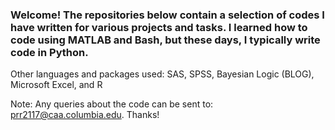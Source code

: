 ### Welcome! The repositories below contain a selection of codes I have written for various projects and tasks. I learned how to code using MATLAB and Bash, but these days, I typically write code in Python. 

Other languages and packages used: SAS, SPSS, Bayesian Logic (BLOG), Microsoft Excel, and R

Note: Any queries about the code can be sent to: prr2117@caa.columbia.edu. Thanks!

<!--
**priyanka34311/priyanka34311** is a ✨ _special_ ✨ repository because its `README.md` (this file) appears on your GitHub profile.

Here are some ideas to get you started:

- 🔭 I’m currently working on ...
- 🌱 I’m currently learning ...
- 👯 I’m looking to collaborate on ...
- 🤔 I’m looking for help with ...
- 💬 Ask me about ...
- 📫 How to reach me: ...
- 😄 Pronouns: ...
- ⚡ Fun fact: ...
-->
